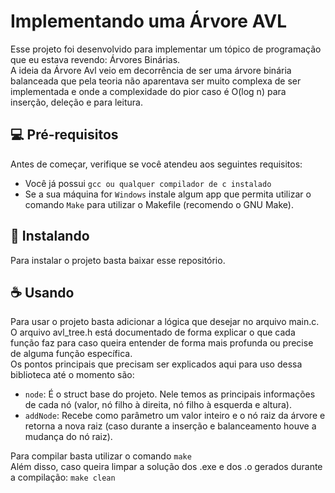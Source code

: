 # Implementando uma Árvore AVL

Esse projeto foi desenvolvido para implementar um tópico de programação que eu estava revendo: Árvores Binárias. <br />
A ideia da Árvore Avl veio em decorrência de ser uma árvore binária balanceada que pela teoria não aparentava ser muito complexa de ser implementada e onde a complexidade do pior caso é O(log n) para inserção, deleção e para leitura. <br />

## 💻 Pré-requisitos

Antes de começar, verifique se você atendeu aos seguintes requisitos:

- Você já possui `gcc ou qualquer compilador de c instalado`
- Se a sua máquina for `Windows` instale algum app que permita utilizar o comando `Make` para utilizar o Makefile (recomendo o GNU Make).


## 🚀 Instalando

Para instalar o projeto basta baixar esse repositório.


## ☕ Usando

Para usar o projeto basta adicionar a lógica que desejar no arquivo main.c. <br />
O arquivo avl_tree.h está documentado de forma explicar o que cada função faz para caso queira entender de forma mais profunda ou precise de alguma função específica. <br />
Os pontos principais que precisam ser explicados aqui para uso dessa biblioteca até o momento são:
- `node`: É o struct base do projeto. Nele temos as principais informações de cada nó (valor, nó filho à direita, nó filho à esquerda e altura).
- `addNode`: Recebe como parâmetro um valor inteiro e o nó raiz da árvore e retorna a nova raiz (caso durante a inserção e balanceamento houve a mudança do nó raiz). <br />

Para compilar basta utilizar o comando `make` <br />
Além disso, caso queira limpar a solução dos .exe e dos .o gerados durante a compilação: `make clean` 
